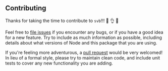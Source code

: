 ## Contributing

Thanks for taking the time to contribute to `svb`!!! 🎉 👌 💪

Feel free to [file issues](https://github.com/himynameisdave/svb/issues/new) if you encounter any bugs, or if you have a good idea for a new feature. Try to include as much information as possible, including details about what versions of Node and this package that you are using.

If you're feeling more adventurous, a [pull request](https://github.com/himynameisdave/svb/compare) would be very welcomed! In lieu of a formal style, please try to maintain clean code, and include unit tests to cover any new functionality you are adding.
